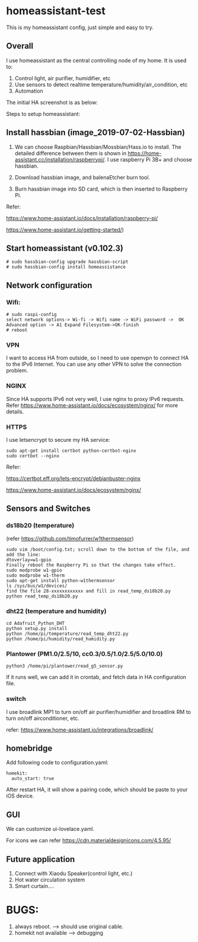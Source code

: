 # homeassistant-test
This is my homeassistant config, just simple and easy to try.

## Overall

I use homeassistant as the central controlling node of my home. It is used to:

1. Control light, air purifier, humidifier, etc
2. Use sensors to detect realtime temperature/humidity/air_condition, etc
3. Automation

The initial HA screenshot is as below:




Steps to setup homeassistant:

## Install hassbian (image_2019-07-02-Hassbian)

1. We can choose Raspbian/Hassbian/Mossbian/Hass.io to install. The detailed difference between them is shown in https://home-assistant.cc/installation/raspberrypi/. I use raspberry Pi 3B+ and choose hassbian.

2. Download hassbian image, and balenaEtcher burn tool.
3. Burn hassbian image into SD card, which is then inserted to Raspberry Pi.

Refer:

https://www.home-assistant.io/docs/installation/raspberry-pi/

https://www.home-assistant.io/getting-started/)

## Start homeassistant (v0.102.3)
```
# sudo hassbian-config upgrade hassbian-script
# sudo hassbian-config install homeassistance
```

## Network configuration

### Wifi: 

```
# sudo raspi-config
select network options-> Wi-fi -> Wifi name -> WiFi password ->  OK
Advanced option -> A1 Expand Filesystem->OK-finish
# reboot
```
### VPN

I want to access HA from outside, so I need to use openvpn to connect HA to the IPv6 Internet.
You can use any other VPN to solve the connection problem.

### NGINX

Since HA supports IPv6 not very well, I use nginx to proxy IPv6 requests.
Refer https://www.home-assistant.io/docs/ecosystem/nginx/ for more details.

### HTTPS

I use letsencrypt to secure my HA service:

```
sudo apt-get install certbot python-certbot-nginx
sudo certbot --nginx
```

Refer:

https://certbot.eff.org/lets-encrypt/debianbuster-nginx

https://www.home-assistant.io/docs/ecosystem/nginx/


## Sensors and Switches

### ds18b20 (temperature)

(refer https://github.com/timofurrer/w1thermsensor)

```
sudo vim /boot/config.txt; scroll down to the bottom of the file, and add the line: 
dtoverlay=w1-gpio
Finally reboot the Raspberry Pi so that the changes take effect.
sudo modprobe w1-gpio
sudo modprobe w1-therm
sudo apt-get install python-w1thermsensor
ls /sys/bus/w1/devices/
find the file 28-xxxxxxxxxxxx and fill in read_temp_ds18b20.py
python read_temp_ds18b20.py
```

### dht22 (temperature and humidity)

```
cd Adafruit_Python_DHT
python setup.py install
python /home/pi/temperature/read_temp_dht22.py
python /home/pi/humidity/read_humidity.py
```

### Plantower (PM1.0/2.5/10, cc0.3/0.5/1.0/2.5/5.0/10.0)

```
python3 /home/pi/plantower/read_g5_sensor.py
```
If it runs well, we can add it in crontab, and fetch data in HA configuration file.


### switch

I use broadlink MP1 to turn on/off air purifier/humidifier and broadlink RM to turn on/off airconditioner, etc.

refer:
https://www.home-assistant.io/integrations/broadlink/


## homebridge 

Add following code to configuration.yaml:

```
homekit:
  auto_start: true 
```

After restart HA, it will show a pairing code, which should be paste to your iOS device. 

## GUI

We can customize ui-lovelace.yaml.

For icons we can refer https://cdn.materialdesignicons.com/4.5.95/

## Future application

1. Connect with Xiaodu Speaker(control light, etc.)
2. Hot water circulation system
3. Smart curtain....

# BUGS:

1. always reboot. --> should use original cable.
2. homekit not available --> debugging
